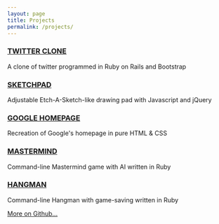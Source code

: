 ```yaml
---
layout: page
title: Projects
permalink: /projects/
---
```


### [TWITTER CLONE](http://aqueous-citadel-47985.herokuapp.com/)
A clone of twitter programmed in Ruby on Rails and Bootstrap 

### [SKETCHPAD](http://htmlpreview.github.io/?https://github.com/lisa-lin/etch-a-sketch/blob/master/index.html)
Adjustable Etch-A-Sketch-like drawing pad with Javascript and jQuery

### [GOOGLE HOMEPAGE](https://htmlpreview.github.io/?https://github.com/lisa-lin/google-homepage/blob/master/index.html#)
Recreation of Google's homepage in pure HTML & CSS

### [MASTERMIND](https://github.com/lisa-lin/mastermind)
Command-line Mastermind game with AI written in Ruby

### [HANGMAN](https://github.com/lisa-lin/hangman)
Command-line Hangman with game-saving written in Ruby

[More on Github...](https://github.com/lisa-lin)
